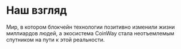 # Наш взгляд

Мир, в котором блокчейн технологии позитивно изменили жизни миллиардов людей, а экосистема CoinWay стала неотъемлемым спутником на пути к этой реальности.
